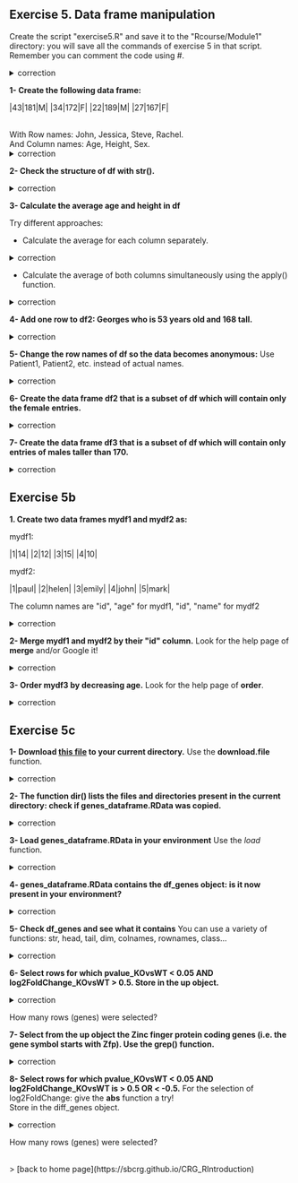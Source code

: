 ## Exercise 5. Data frame manipulation

Create the script "exercise5.R" and save it to the "Rcourse/Module1" directory: you will save all the commands of exercise 5 in that script.
<br>Remember you can comment the code using #.


<details>
<summary>
correction
</summary>

```{r}
getwd()
setwd("Rcourse/Module1")
setwd("$HOME/Rcourse/Module1")
```

</details>

**1- Create the following data frame:**

|43|181|M|
|34|172|F|
|22|189|M|
|27|167|F|

<br>
With Row names: John, Jessica, Steve, Rachel.
<br>
And Column names: Age, Height, Sex.

<details>
<summary>
correction
</summary>

```{r}
df <- data.frame(Age=c(43, 34, 22, 27), 
                 Height=c(181, 172, 189, 167),
                 Sex=c("M", "F", "M", "F"),
                 row.names = c("John", "Jessica", "Steve", "Rachel"))
```

</details>

**2- Check the structure of df with str().**

<details>
<summary>
correction
</summary>

```{r}
str(df)
```

</details>

**3- Calculate the average age and height in df**

Try different approaches:
* Calculate the average for each column separately.

<details>
<summary>
correction
</summary>

```{r}
mean(df$Age)
mean(df$Height)
```

</details>

* Calculate the average of both columns simultaneously using the apply() function.

<details>
<summary>
correction
</summary>

```{r}
# we have to remove the Sex column: we can calculate the average only with numbers
apply(df[,-3], 2, mean)
apply(df[,1:2], 2, mean)
apply(df[,-grep("Sex", colnames(df))], 2, mean)
```

</details>

**4- Add one row to df2: Georges who is 53 years old and 168 tall.**

<details>
<summary>
correction
</summary>

```{r}
# Georges= allows us to enter the row name at the same time as we add a row
df <- rbind(df, Georges=c(53, 168, "M"))
```

</details>

**5- Change the row names of df so the data becomes anonymous:** 
Use Patient1, Patient2, etc. instead of actual names.

<details>
<summary>
correction
</summary>

```{r} 
rownames(df) <- c("Patient1", "Patient2", "Patient3", "Patient4", "Patient5")
# try also the paste function!
rownames(df) <- paste("Patient", 1:5, sep="")
```

</details>

**6- Create the data frame df2 that is a subset of df which will contain only the female entries.**
 
<details>
<summary>
correction
</summary>

```{r}
# which elements are female ("F" in the "Sex" colum)
df$Sex=="F"
# retrieve rows that contain the female entries, and save in df2
df2 <- df[df$Sex=="F",]
```

</details>

**7- Create the data frame df3 that is a subset of df which will contain only entries of males taller than 170.**
 
<details>
<summary>
correction
</summary>

```{r}
# which entries are males
df$Sex=="M"
# which entries are greater than 170 in column "Height"
df$Sex=="M" & df$Height > 170
# retrieve rows that contain the males that are taller than 170, and save in df3
df3 <- df[df$Sex=="M" & df$Height > 170,]
```

</details>

## Exercise 5b

**1. Create two data frames mydf1 and mydf2 as:**

mydf1:

|1|14|
|2|12|
|3|15|
|4|10|

mydf2:

|1|paul|
|2|helen|
|3|emily|
|4|john|
|5|mark|

The column names are "id", "age" for mydf1, "id", "name" for mydf2

<details>
<summary>
correction
</summary>

```{r}
mydf1 <- data.frame(id=1:4, age=c(14,12,15,10))
mydf2 <- data.frame(id=1:5, name=c("paul", "helen", "emily", "john", "mark"))
```

</details>

**2- Merge mydf1 and mydf2 by their "id" column.**
Look for the help page of **merge** and/or Google it!

<details>
<summary>
correction
</summary>

```{r}
# input 2 data frames
# "by" columns indicate by which column you want to merge the data
merge(x=mydf1, y=mydf2, by.x="id", by.y="id")
mydf3 <- merge(x=mydf1, y=mydf2, by="id")
```

</details>

**3- Order mydf3 by decreasing age.**
Look for the help page of **order**.

<details>
<summary>
correction
</summary>

```{r}
# order the age column (default is increasing order)
order(mydf3$age)
# order the age column by decreasing order
order(mydf3$age, decreasing = TRUE)
# order the whole data frame by the column age in decreasing order
mydf3[order(mydf3$age, decreasing = TRUE), ]
```

</details>

## Exercise 5c

**1- Download [this file](https://github.com/sbcrg/CRG_RIntroduction/blob/master/genes_dataframe.RData) to your current directory.**
Use the **download.file** function.

<details>
<summary>
correction
</summary>

```{r}
download.file("https://github.com/sbcrg/CRG_RIntroduction/blob/master/genes_dataframe.RData", "genes_dataframe.RData")
```

</details>

**2- The function dir() lists the files and directories present in the current directory: check if genes_dataframe.RData was copied.**

<details>
<summary>
correction
</summary>

```{r}
dir()
```

</details>

**3- Load genes_dataframe.RData in your environment**
Use the *load* function.

<details>
<summary>
correction
</summary>

```{r}
load("genes_dataframe.RData")
```

</details>

**4- genes_dataframe.RData contains the df_genes object: is it now present in your environment?**

<details>
<summary>
correction
</summary>

```{r}
ls()
```

</details>

**5- Check df_genes and see what it contains**
You can use a variety of functions: str, head, tail, dim, colnames, rownames, class... 
 
<details>
<summary>
correction
</summary>

```{r}
str(df_genes)
head(df_genes)
tail(df_genes)
dim(df_genes)
colnames(df_genes)
rownames(df_genes)
class(df_genes)
```

</details>

**6- Select rows for which pvalue_KOvsWT < 0.05 AND log2FoldChange_KOvsWT > 0.5. Store in the up object.**

<details>
<summary>
correction
</summary>

```{r}
# rows where pvalue_KOvsWT < 0.05 
df_genes$pvalue_KOvsWT < 0.05
# rows where log2FoldChange_KOvsWT > 0.5
df_genes$log2FoldChange_KOvsWT > 0.5
# rows that comply both of the above conditions
df_genes$pvalue_KOvsWT < 0.05 & df_genes$log2FoldChange_KOvsWT > 0.5
# select rows for which pvalue_KOvsWT < 0.05 AND log2FoldChange_KOvsWT > 0.5
up <- df_genes[df_genes$pvalue_KOvsWT < 0.05 & 
                 df_genes$log2FoldChange_KOvsWT > 0.5,]
```

</details>

How many rows (genes) were selected?


**7- Select from the up object the Zinc finger protein coding genes (i.e. the gene symbol starts with Zfp). Use the grep() function.**

<details>
<summary>
correction       
</summary>

```{r}
# extract gene symbol column
up$gene_symbol
# use grep to get the genes matching the pattern "Zfp"
up[grep("Zf", up$gene_symbol), ]
```

</details>

**8- Select rows for which pvalue_KOvsWT < 0.05 AND log2FoldChange_KOvsWT is > 0.5 OR < -0.5.**
For the selection of log2FoldChange: give the **abs** function a try! 
<br>Store in the diff_genes object.

<details>
<summary>
correction
</summary>

```{r}
# rows where pvalue_KOvsWT < 0.05
df_genes$pvalue_KOvsWT < 0.05
# rows where log2FoldChange_KOvsWT > 0.5
df_genes$log2FoldChange_KOvsWT > 0.5
# rows where log2FoldChange_KOvsWT < -0.5
df_genes$log2FoldChange_KOvsWT > -0.5
# rows where log2FoldChange_KOvsWT < -0.5 OR log2FoldChange_KOvsWT > 0.5
df_genes$log2FoldChange_KOvsWT > 0.5 | df_genes$log2FoldChange_KOvsWT > -0.5
# same as above but using the abs function
abs(df_genes$log2FoldChange_KOvsWT) > 0.5
# combine all required criteria
df_genes$pvalue_KOvsWT < 0.05 & abs(df_genes$log2FoldChange_KOvsWT) > 0.5
# extract corresponding entries
diff_genes <- df_genes[df_genes$pvalue_KOvsWT < 0.05 & 
                 abs(df_genes$log2FoldChange_KOvsWT) > 0.5,]
```

</details>

How many rows (genes) were selected?

<br>
> [back to home page](https://sbcrg.github.io/CRG_RIntroduction)

